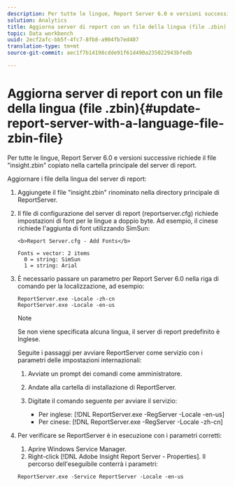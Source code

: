 ```yaml
---
description: Per tutte le lingue, Report Server 6.0 e versioni successive richiede il file "insight.zbin" copiato nella cartella principale del server di report.
solution: Analytics
title: Aggiorna server di report con un file della lingua (file .zbin)
topic: Data workbench
uuid: 2ecf2afc-bb5f-4fc7-8fb8-a904fb7ed407
translation-type: tm+mt
source-git-commit: aec1f7b14198cdde91f61d490a235022943bfedb

---
```



# Aggiorna server di report con un file della lingua (file .zbin){#update-report-server-with-a-language-file-zbin-file}

Per tutte le lingue, Report Server 6.0 e versioni successive richiede il file &quot;insight.zbin&quot; copiato nella cartella principale del server di report.

Aggiornare i file della lingua del server di report:

1. Aggiungete il file &quot;insight.zbin&quot; rinominato nella directory principale di ReportServer.
1. Il file di configurazione del server di report (reportserver.cfg) richiede impostazioni di font per le lingue a doppio byte. Ad esempio, il cinese richiede l&#39;aggiunta di font utilizzando SimSun:

   ```
   <b>Report Server.cfg - Add Fonts</b> 
   
   Fonts = vector: 2 items 
     0 = string: SimSun 
     1 = string: Arial
   ```

1. È necessario passare un parametro per Report Server 6.0 nella riga di comando per la localizzazione, ad esempio:

   ```
   ReportServer.exe -Locale -zh-cn 
   ReportServer.exe -Locale -en-us
   ```

   >[!NOTE]
   >
   >Se non viene specificata alcuna lingua, il server di report predefinito è Inglese.

   Seguite i passaggi per avviare ReportServer come servizio con i parametri delle impostazioni internazionali:

   1. Avviate un prompt dei comandi come amministratore.
   1. Andate alla cartella di installazione di ReportServer.
   1. Digitate il comando seguente per avviare il servizio:

      * Per inglese: [!DNL ReportServer.exe -RegServer -Locale -en-us]
      * Per cinese: [!DNL ReportServer.exe -RegServer -Locale -zh-cn]

1. Per verificare se ReportServer è in esecuzione con i parametri corretti:

   1. Aprire Windows Service Manager.
   1. Right-click [!DNL Adobe Insight Report Server - Properties].
   Il percorso dell&#39;eseguibile conterrà i parametri:

   ```
   ReportServer.exe -Service ReportServer -Locale -en-us
   ```

